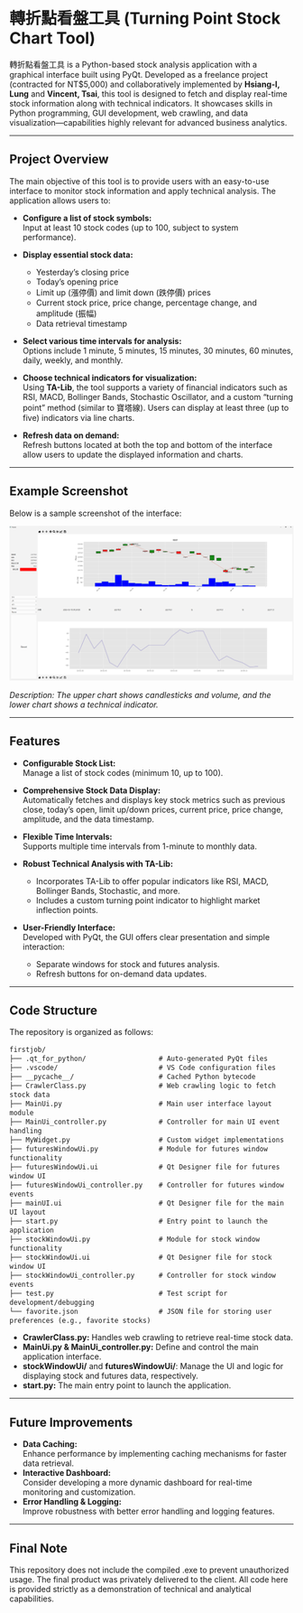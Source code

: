 # 轉折點看盤工具 (Turning Point Stock Chart Tool)

轉折點看盤工具 is a Python-based stock analysis application with a graphical interface built using PyQt. Developed as a freelance project (contracted for NT$5,000) and collaboratively implemented by **Hsiang-I, Lung** and **Vincent, Tsai**, this tool is designed to fetch and display real-time stock information along with technical indicators. It showcases skills in Python programming, GUI development, web crawling, and data visualization—capabilities highly relevant for advanced business analytics.

---

## Project Overview

The main objective of this tool is to provide users with an easy-to-use interface to monitor stock information and apply technical analysis. The application allows users to:

- **Configure a list of stock symbols:**  
  Input at least 10 stock codes (up to 100, subject to system performance).

- **Display essential stock data:**  
  - Yesterday’s closing price  
  - Today’s opening price  
  - Limit up (漲停價) and limit down (跌停價) prices  
  - Current stock price, price change, percentage change, and amplitude (振幅)  
  - Data retrieval timestamp

- **Select various time intervals for analysis:**  
  Options include 1 minute, 5 minutes, 15 minutes, 30 minutes, 60 minutes, daily, weekly, and monthly.

- **Choose technical indicators for visualization:**  
  Using **TA-Lib**, the tool supports a variety of financial indicators such as RSI, MACD, Bollinger Bands, Stochastic Oscillator, and a custom “turning point” method (similar to 寶塔線). Users can display at least three (up to five) indicators via line charts.
- **Refresh data on demand:**  
  Refresh buttons located at both the top and bottom of the interface allow users to update the displayed information and charts.

---
## Example Screenshot

Below is a sample screenshot of the interface:

![Stock Analysis Tool Screenshot](./image/screenshot.png)

*Description: The upper chart shows candlesticks and volume, and the lower chart shows a technical indicator.*

---
## Features

- **Configurable Stock List:**  
  Manage a list of stock codes (minimum 10, up to 100).

- **Comprehensive Stock Data Display:**  
  Automatically fetches and displays key stock metrics such as previous close, today’s open, limit up/down prices, current price, price change, amplitude, and the data timestamp.

- **Flexible Time Intervals:**  
  Supports multiple time intervals from 1-minute to monthly data.

- **Robust Technical Analysis with TA-Lib:**  
  - Incorporates TA-Lib to offer popular indicators like RSI, MACD, Bollinger Bands, Stochastic, and more.  
  - Includes a custom turning point indicator to highlight market inflection points.

- **User-Friendly Interface:**  
  Developed with PyQt, the GUI offers clear presentation and simple interaction:
  - Separate windows for stock and futures analysis.
  - Refresh buttons for on-demand data updates.

---

## Code Structure

The repository is organized as follows:

    firstjob/
    ├── .qt_for_python/                  # Auto-generated PyQt files
    ├── .vscode/                         # VS Code configuration files
    ├── __pycache__/                     # Cached Python bytecode
    ├── CrawlerClass.py                  # Web crawling logic to fetch stock data
    ├── MainUi.py                        # Main user interface layout module
    ├── MainUi_controller.py             # Controller for main UI event handling
    ├── MyWidget.py                      # Custom widget implementations
    ├── futuresWindowUi.py               # Module for futures window functionality
    ├── futuresWindowUi.ui               # Qt Designer file for futures window UI
    ├── futuresWindowUi_controller.py    # Controller for futures window events
    ├── mainUI.ui                        # Qt Designer file for the main UI layout
    ├── start.py                         # Entry point to launch the application
    ├── stockWindowUi.py                 # Module for stock window functionality
    ├── stockWindowUi.ui                 # Qt Designer file for stock window UI
    ├── stockWindowUi_controller.py      # Controller for stock window events
    ├── test.py                          # Test script for development/debugging
    └── favorite.json                    # JSON file for storing user preferences (e.g., favorite stocks)

- **CrawlerClass.py:** Handles web crawling to retrieve real-time stock data.  
- **MainUi.py & MainUi_controller.py:** Define and control the main application interface.  
- **stockWindowUi/** and **futuresWindowUi/**: Manage the UI and logic for displaying stock and futures data, respectively.  
- **start.py:** The main entry point to launch the application.

---


## Future Improvements

- **Data Caching:**  
  Enhance performance by implementing caching mechanisms for faster data retrieval.
- **Interactive Dashboard:**  
  Consider developing a more dynamic dashboard for real-time monitoring and customization.
- **Error Handling & Logging:**  
  Improve robustness with better error handling and logging features.


---

## Final Note
This repository does not include the compiled .exe to prevent unauthorized usage. The final product was privately delivered to the client. All code here is provided strictly as a demonstration of technical and analytical capabilities.
